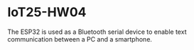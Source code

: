 # IoT25-HW04
The ESP32 is used as a Bluetooth serial device to enable text communication between a PC and a smartphone. 
